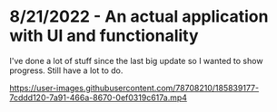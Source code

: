 # 8/21/2022 - An actual application with UI and functionality

I've done a lot of stuff since the last big update so I wanted to show progress. Still have a lot to do.  

https://user-images.githubusercontent.com/78708210/185839177-7cddd120-7a91-466a-8670-0ef0319c617a.mp4
